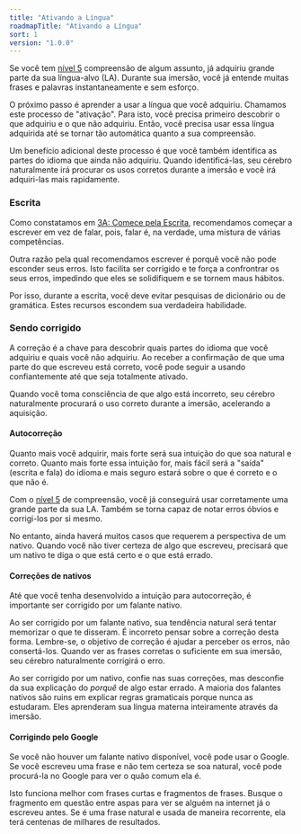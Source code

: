 ```yaml
---
title: "Ativando a Língua"
roadmapTitle: "Ativando a Língua"
sort: 1
version: "1.0.0"
---
```


Se você tem [nível 5][level-5] compreensão de algum assunto, já adquiriu grande parte da sua língua-alvo (LA). Durante sua imersão, você já entende muitas frases e palavras instantaneamente e sem esforço.

O próximo passo é aprender a usar a língua que você adquiriu. Chamamos este processo de "ativação". Para isto, você precisa primeiro descobrir o que adquiriu e o que não adquiriu. Então, você precisa usar essa língua adquirida até se tornar tão automática quanto a sua compreensão.

Um benefício adicional deste processo é que você também identifica as partes do idioma que ainda não adquiriu. Quando identificá-las, seu cérebro naturalmente irá procurar os usos corretos durante a imersão e você irá adquiri-las mais rapidamente.

### Escrita
Como constatamos em [3A: Comece pela Escrita][start-writing], recomendamos começar a escrever em vez de falar, pois, falar é, na verdade, uma mistura de várias competências.

Outra razão pela qual recomendamos escrever é porquê você não pode esconder seus erros. Isto facilita ser corrigido e te força a confrontrar os seus erros, impedindo que eles se solidifiquem e se tornem maus hábitos.

Por isso, durante a escrita, você deve evitar pesquisas de dicionário ou de gramática. Estes recursos escondem sua verdadeira habilidade.

### Sendo corrigido
A correção é a chave para descobrir quais partes do idioma que você adquiriu e quais você não adquiriu. Ao receber a confirmação de que uma parte do que escreveu está correto, você pode seguir a usando confiantemente até que seja totalmente ativado.

Quando você toma consciência de que algo está incorreto, seu cérebro naturalmente procurará o uso correto durante a imersão, acelerando a aquisição.

#### Autocorreção
Quanto mais você adquirir, mais forte será sua intuição do que soa natural e correto. Quanto mais forte essa intuição for, mais fácil será a "saída" (escrita e fala) do idioma e mais seguro estará sobre o que é correto e o que não é.

Com o [nível 5][level-5] de compreensão, você já conseguirá usar corretamente uma grande parte da sua LA. Também se torna capaz de notar erros óbvios e corrigi-los por si mesmo.

No entanto, ainda haverá muitos casos que requerem a perspectiva de um nativo. Quando você não tiver certeza de algo que escreveu, precisará que um nativo te diga o que está certo e o que está errado.

#### Correções de nativos
Até que você tenha desenvolvido a intuição para autocorreção, é importante ser corrigido por um falante nativo.

Ao ser corrigido por um falante nativo, sua tendência natural será tentar memorizar o que te disseram. É incorreto pensar sobre a correção desta forma. Lembre-se, o objetivo de correção é ajudar a perceber os erros, não consertá-los. Quando ver as frases corretas o suficiente em sua imersão, seu cérebro naturalmente corrigirá o erro.

Ao ser corrigido por um nativo, confie nas suas correções, mas desconfie da sua explicação do _porquê_ de algo estar errado. A maioria dos falantes nativos são ruins em explicar regras gramaticais porque nunca as estudaram. Eles aprenderam sua língua materna inteiramente através da imersão.

#### Corrigindo pelo Google
Se você não houver um falante nativo disponível, você pode usar o Google. Se você escreveu uma frase e não tem certeza se soa natural, você pode procurá-la no Google para ver o quão comum ela é.

Isto funciona melhor com frases curtas e fragmentos de frases. Busque o fragmento em questão entre aspas para ver se alguém na internet já o escreveu antes. Se é uma frase natural e usada de maneira recorrente, ela terá centenas de milhares de resultados.

[level-5]: /simplified/stage-2/a/measure-comprehension#Level-5-Comfortable
[start-writing]: /simplified/stage-3/a/start-writing#Writing
